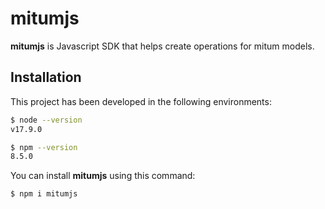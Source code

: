 # mitumjs

__mitumjs__ is Javascript SDK that helps create operations for mitum models.

## Installation

This project has been developed in the following environments:

```sh
$ node --version
v17.9.0

$ npm --version
8.5.0
```

You can install __mitumjs__ using this command:

```sh
$ npm i mitumjs
```